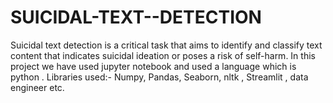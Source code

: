# SUICIDAL-TEXT--DETECTION
Suicidal text detection is a critical task that aims to identify and classify text content that indicates suicidal ideation or poses a risk of self-harm. In this project we have used jupyter notebook and used a language which is python . Libraries used:- Numpy, Pandas, Seaborn, nltk , Streamlit , data engineer etc.

